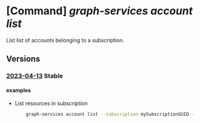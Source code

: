 # [Command] _graph-services account list_

List list of accounts belonging to a subscription.

## Versions

### [2023-04-13](/Resources/mgmt-plane/L3N1YnNjcmlwdGlvbnMve30vcHJvdmlkZXJzL21pY3Jvc29mdC5ncmFwaHNlcnZpY2VzL2FjY291bnRz/2023-04-13.xml) **Stable**

<!-- mgmt-plane /subscriptions/{}/providers/microsoft.graphservices/accounts 2023-04-13 -->
<!-- mgmt-plane /subscriptions/{}/resourcegroups/{}/providers/microsoft.graphservices/accounts 2023-04-13 -->

#### examples

- List resources in subscription
    ```bash
        graph-services account list --subscription mySubscriptionGUID --resource-group myRg
    ```
